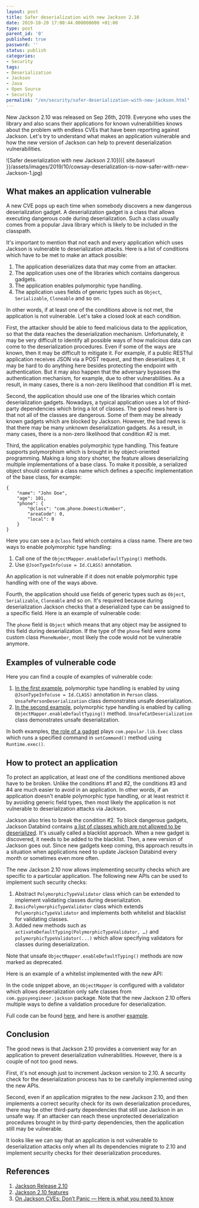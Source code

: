 ```yaml
---
layout: post
title: Safer deserialization with new Jackson 2.10
date: 2019-10-20 17:00:44.000000000 +01:00
type: post
parent_id: '0'
published: true
password: ''
status: publish
categories:
- Security
tags:
- Deserialization
- Jackson
- Java
- Open Source
- Security
permalink: "/en/security/safer-deserialization-with-new-jackson.html"
---
```

New Jackson 2.10 was released on Sep 26th, 2019. Everyone who uses the library and also scans their applications for known vulnerabilities knows about the problem with endless CVEs that have been reporting against Jackson. Let's try to understand what makes an application vulnerable and how the new version of Jackson can help to prevent deserialization vulnerabilities.

![Safer deserialization with new Jackson 2.10]({{ site.baseurl }}/assets/images/2019/10/cowsay-deserialization-is-now-safer-with-new-Jackson-1.jpg)

  
  


## What makes an application vulnerable

A new CVE pops up each time when somebody discovers a new dangerous deserialization gadget. A deserialization gadget is a class that allows executing dangerous code during deserialization. Such a class usually comes from a popular Java library which is likely to be included in the classpath.

It's important to mention that not each and every application which uses Jackson is vulnerable to deserialization attacks. Here is a list of conditions which have to be met to make an attack possible:

1. The application deserializes data that may come from an attacker.
2. The application uses one of the libraries which contains dangerous gadgets.
3. The application enables polymorphic type handling.
4. The application uses fields of generic types such as `Object`, `Serializable`, `Cloneable` and so on.

In other words, if at least one of the conditions above is not met, the application is not vulnerable. Let's take a closed look at each condition.

First, the attacker should be able to feed malicious data to the application, so that the data reaches the deserialization mechanism. Unfortunately, it may be very difficult to identify all possible ways of how malicious data can come to the deserialization procedures. Even if some of the ways are known, then it may be difficult to mitigate it. For example, if a public RESTful application receives JSON via a POST request, and then deserializes it, it may be hard to do anything here besides protecting the endpoint with authentication. But it may also happen that the adversary bypasses the authentication mechanism, for example, due to other vulnerabilities. As a result, in many cases, there is a non-zero likelihood that condition #1 is met.

Second, the application should use one of the libraries which contain deserialization gadgets. Nowadays, a typical application uses a lot of third-party dependencies which bring a lot of classes. The good news here is that not all of the classes are dangerous. Some of them may be already known gadgets which are blocked by Jackson. However, the bad news is that there may be many unknown deserialization gadgets. As a result, in many cases, there is a non-zero likelihood that condition #2 is met.

Third, the application enables polymorphic type handling. This feature supports polymorphism which is brought in by object-oriented programming. Making a long story shorter, the feature allows deserializing multiple implementations of a base class. To make it possible, a serialized object should contain a class name which defines a specific implementation of the base class, for example:

```
{
    "name": "John Doe",
    "age": 101,
    "phone": {
        "@class": "com.phone.DomesticNumber",
        "areaCode": 0,
        "local": 0
    }
}
```

Here you can see a `@class` field which contains a class name. There are two ways to enable polymorphic type handling:

1. Call one of the `ObjectMapper.enableDefaultTyping()` methods.
2. Use `@JsonTypeInfo(use = Id.CLASS)` annotation.

An application is not vulnerable if it does not enable polymorphic type handling with one of the ways above.

Fourth, the application should use fields of generic types such as `Object`, `Serializable`, `Cloneable` and so on. It's required because during deserialization Jackson checks that a deserialized type can be assigned to a specific field. Here is an example of vulnerable code:

 
<script src="https://gist.github.com/artem-smotrakov/a80ecd6336e4e5c730c4a0ff2fd72500.js"></script>  


The `phone` field is `Object` which means that any object may be assigned to this field during deserialization. If the type of the `phone` field were some custom class `PhoneNumber`, most likely the code would not be vulnerable anymore.

## Examples of vulnerable code

Here you can find a couple of examples of vulnerable code:

1. [In the first example](https://github.com/artem-smotrakov/javahell/tree/unsafe-jackson-example-v2/src/main/java/com/gypsyengineer/jackson/unsafe/one), polymorphic type handling is enabled by using `@JsonTypeInfo(use = Id.CLASS)` annotation in `Person` class. `UnsafePersonDeserialization` class demonstrates unsafe deserialization.
2. [In the second example](https://github.com/artem-smotrakov/javahell/tree/unsafe-jackson-example-v2/src/main/java/com/gypsyengineer/jackson/unsafe/two), polymorphic type handling is enabled by calling `ObjectMapper.enableDefaultTyping()` method. `UnsafeCatDeserialization` class demonstrates unsafe deserialization.

In both examples, [the role of a gadget](https://github.com/artem-smotrakov/javahell/blob/unsafe-jackson-example-v2/src/main/java/com/popular/lib/Exec.java) plays `com.popular.lib.Exec` class which runs a specified command in `setCommand()` method using `Runtime.exec()`.

## How to protect an application

To protect an application, at least one of the conditions mentioned above have to be broken. Unlike the conditions #1 and #2, the conditions #3 and #4 are much easier to avoid in an application. In other words, if an application doesn't enable polymorphic type handling, or at least restrict it by avoiding generic field types, then most likely the application is not vulnerable to deserialization attacks via Jackson.

Jackson also tries to break the condition #2. To block dangerous gadgets, Jackson Databind contains [a list of classes which are not allowed to be deserialized](https://github.com/FasterXML/jackson-databind/blob/ae15ae4492de360168b12aaab55248061d2077bd/src/main/java/com/fasterxml/jackson/databind/jsontype/impl/SubTypeValidator.java#L35). It's usually called a blacklist approach. When a new gadget is discovered, it needs to be added to the blacklist. Then, a new version of Jackson goes out. Since new gadgets keep coming, this approach results in a situation when applications need to update Jackson Databind every month or sometimes even more often.

The new Jackson 2.10 now allows implementing security checks which are specific to a particular application. The following new APIs can be used to implement such security checks:

1. Abstract `PolymorphicTypeValidator` class which can be extended to implement validating classes during deserialization.
2. `BasicPolymorphicTypeValidator` class which extends `PolymorphicTypeValidator` and implements both whitelist and blacklist for validating classes.
3. Added new methods such as `activateDefaultTyping(PolymorphicTypeValidator, …)` and `polymorphicTypeValidator(...)` which allow specifying validators for classes during deserialization.

Note that unsafe `ObjectMapper.enableDefaultTyping()` methods are now marked as deprecated.

Here is an example of a whitelist implemented with the new API:

 
<script src="https://gist.github.com/artem-smotrakov/eed1df9759e0f9873d4c90ece7149884.js"></script>  


In the code snippet above, an `ObjectMapper` is configured with a validator which allows deserialization only safe classes from `com.gypsyengineer.jackson` package. Note that the new Jackson 2.10 offers multiple ways to define a validation procedure for deserialization.

Full code can be found [here](https://github.com/artem-smotrakov/javahell/tree/unsafe-jackson-example-v2/src/main/java/com/gypsyengineer/jackson/unsafe/one), and here is another [example](https://github.com/artem-smotrakov/javahell/blob/unsafe-jackson-example-v2/src/main/java/com/gypsyengineer/jackson/unsafe/two/SaferCatDeserialization.java).

## Conclusion

The good news is that Jackson 2.10 provides a convenient way for an application to prevent deserialization vulnerabilities. However, there is a couple of not too good news.

First, it's not enough just to increment Jackson version to 2.10. A security check for the deserialization process has to be carefully implemented using the new APIs.

Second, even if an application migrates to the new Jackson 2.10, and then implements a correct security check for its own deserialization procedures, there may be other third-party dependencies that still use Jackson in an unsafe way. If an attacker can reach these unprotected deserialization procedures brought in by third-party dependencies, then the application still may be vulnerable.

It looks like we can say that an application is not vulnerable to deserialization attacks only when all its dependencies migrate to 2.10 and implement security checks for their deserialization procedures.

## References 

1. [Jackson Release 2.10](https://github.com/FasterXML/jackson/wiki/Jackson-Release-2.10)
2. [Jackson 2.10 features](https://medium.com/@cowtowncoder/jackson-2-10-features-cd880674d8a2)
3. [On Jackson CVEs: Don’t Panic — Here is what you need to know](https://medium.com/@cowtowncoder/on-jackson-cves-dont-panic-here-is-what-you-need-to-know-54cd0d6e8062)


